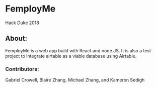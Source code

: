 # FemployMe
Hack Duke 2018 

## About:
FemployMe is a web app build with React and node.JS. It is also a test project to integrate airtable as a viable database using Airtable.

### Contributors:
Gabriel Crowell, Blaire Zhang, Michael Zhang, and Kameron Sedigh
